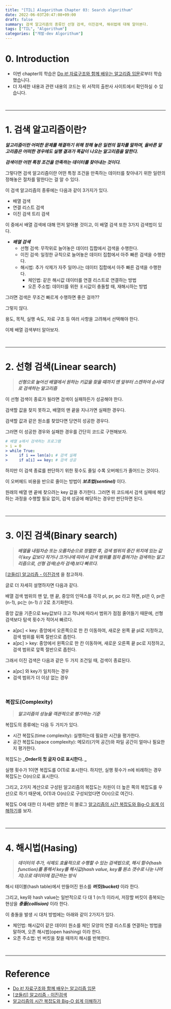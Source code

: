 ```yaml
---
title: "[TIL] Alogorithum Chapter 03: Search algorithum"
date: 2022-06-03T20:47:08+09:00
draft: false
summary: 검색 알고리즘의 종류인 선형 검색, 이진검색, 해쉬법에 대해 알아본다.
tags: ["TIL", "Algorithum"]
categories: ["개발-dev Algorithum"]
---
```


# 0. Introduction

- 이번 chapter의 학습은 [Do it! 자료구조와 함께 배우는 알고리즘 입문](http://www.kyobobook.co.kr/product/detailViewKor.laf?barcode=9791163031727)로부터 학습했습니다.
- 더 자세한 내용과 관련 내용의 코드는 위 서적의 출판사 사이트에서 확인하실 수 있습니다.

<br>

---

# 1. 검색 알고리즘이란?

**_알고리즘이란 어떠한 문제를 해결하기 위해 정해 놓은 일련의 절차를 말하며, 올바른 알고리즘은 어떠한 경우에도 실행 결과가 똑같이 나오는 알고리즘을 말한다._**

**_검색이란 어떤 특정 조건을 만족하는 데이터를 찾아내는 것이다._**

그렇다면 검색 알고리즘이란 어떤 특정 조건을 만족하는 데이터를 찾아내기 위한 일련의 정해놓은 절차를 말한다는 걸 알 수 있다.

이 검색 알고리즘의 종류에는 다음과 같이 3가지가 있다.

- 배열 검색
- 연결 리스트 검색
- 이진 검색 트리 검색

이 중에서 배열 검색에 대해 먼저 알아볼 것이고, 이 배열 검색 또한 3가지 검색법이 있다.

- **_배열 검색_**
  - 선형 검색: 무작위로 늘어놓은 데이터 집합에서 검색을 수행한다.
  - 이진 검색: 일정한 규칙으로 늘어놓은 데이터 집합에서 아주 빠른 검색을 수행한다.
  - 해시법: 추가 삭제가 자주 일어나는 데이터 집합에서 아주 빠른 검색을 수행한다.
    - 체인법: 같은 해시값 데이터를 연결 리스트로 연결하는 방법
    - 오픈 주소법: 데이터를 위한 ㅐ시값이 충돌할 때, 재해시하는 방법

그러면 검색은 무조건 빠르게 수행하면 좋은 걸까??

그렇지 않다.

용도, 목적, 실행 속도, 자료 구조 등 여러 사항을 고려해서 선택해야 한다.

이제 배열 검색부터 알아보자.

<br>

---

# 2. 선형 검색(Linear search)

> **_선형으로 늘어선 배열에서 원하는 키값을 찾을 때까지 맨 앞부터 스캔하여 순서대로 검색하는 알고리즘_**

이 선형 검색이 종료가 될라면 검색이 실패하든가 성공해야 한다.

검색할 값을 찾지 못하고, 배열의 맨 끝을 지나가면 실패한 경우다.

검색할 값과 같은 원소를 찾았다면 당연히 성공한 경우다.

그러면 이 성공한 경우와 실패한 경우를 간단히 코드로 구현해보자.

```yml
# 배열 a에서 검색하는 프로그램
> i = 0
> while True:
>     if i == len(a): # 검색 실패
>     if a[i] == key: # 검색 성공
```

하지만 이 검색 종료를 판단하기 위한 횟수도 줄일 수록 오버헤드가 줄어드는 것이다.

이 오버헤드 비용을 반으로 줄이는 방법이 **_보초법(sentinel)_** 이다.

원래의 배열 맨 끝에 찾으려는 key 값을 추가한다. 그러면 위 코드에서 검색 실패에 해당하는 과정을 수행할 필요 없이, 검색 성공에 해당하는 경우만 판단하면 된다.

<br>

---

# 3. 이진 검색(Binary search)

> **_배열을 내림차순 또는 오름차순으로 정렬한 후, 검색 범위의 중간 위치에 있는 값이 key 값보다 작거나 크거나에 따라서 검색 범위를 점차 좁혀가는 검색하는 알고리즘으로, 선형 검색(순차 검색)보다 빠르다._**

[[코들리] 알고리즘 - 이진검색](https://www.youtube.com/watch?v=IfIuG95RH0o) 을 참고하자.

글로 더 자세히 설명하자면 다음과 같다.

배열 검색 범위의 맨 앞, 맨 끝, 중앙의 인덱스를 각각 pl, pr, pc 라고 하면, pl은 0, pr은 (n-1), pc는 (n-1) // 2로 초기화한다.

중앙 값을 기준으로 key값보다 크고 작냐에 따라서 범위가 점점 줄어들기 때문에, 선형 검색보다 탐색 횟수가 적어서 빠르다.

- a[pc] < key: 중앙에서 오른쪽으로 한 칸 이동하여, 새로운 왼쪽 끝 pl로 지정하고, 검색 범위를 뒤쪽 절반으로 좁힌다.
- a[pc] > key: 중앙에서 왼쪽으로 한 칸 이동하며, 새로운 오른쪽 끝 pc로 지정하고, 검색 범위로 앞쪽 절반으로 좁힌다.

그래서 이진 검색은 다음과 같은 두 가지 조건일 때, 검색이 종료된다.

- a[pc] 와 key가 일치하는 경우
- 검색 범위가 더 이상 없는 경우

<br>

### 복잡도(Complexity)

> **_알고리즘의 성능을 객관적으로 평가하는 기준_**

복잡도의 종류에는 다음 두 가지가 있다.

- 시간 복잡도(time complexity): 실행하는데 필요한 시간을 평가한다.
- 공간 복잡도(space complexity): 메모리(기억 공간)와 파일 공간이 얼마나 필요한지 평가한다.

복잡도는 **_Order의 첫 글자 O로 표시한다. _**

실행 횟수가 1이면 복잡도를 O(1)로 표시한다. 하지만, 실행 횟수가 n에 비례하는 경우 복잡도는 O(n)으로 표시한다.

그리고, 2가지 계산으로 구성된 알고리즘의 복잡도는 차원이 더 높은 쪽의 복잡도를 우선으로 하기 때문에, O(1)과 O(n)으로 구성되었다면 O(n)으로 여긴다.

복잡도 O에 대한 더 자세한 설명은 이 블로그 [알고리즘의 시간 복잡도와 Big-O 쉽게 이해하기](https://blog.chulgil.me/algorithm/)를 보자.

<br>

---

# 4. 해시법(Hasing)

> **_데이터의 추가, 삭제도 효율적으로 수행할 수 있는 검색법으로, 해시 함수(hash function)를 통해서 key를 해시값(hash value, key를 원소 갯수로 나눈 나머지)으로 데이터에 접근하는 방식_**

해시 테이블(hash table)에서 만들어진 원소를 **_버킷(bucket)_** 이라 한다.

그리고, key와 hash value는 일반적으로 다 대 1 (n:1) 이라서, 저장할 버킷이 중복되는 현상을 **_충돌(collision)_** 이라 한다.

이 충돌을 발생 시 대처 방법에는 아래와 같이 2가지가 있다.

- 체인법: 해시값이 같은 데이터 원소를 체인 모양의 연결 리스트롤 연결하는 방법을 말하며, 오픈 해시법(open hashing) 이라 한다.
- 오픈 주소법: 빈 버킷을 찾을 때까지 해시를 반복한다.

<br>

---

# Reference

- [Do it! 자료구조와 함께 배우는 알고리즘 입문](http://www.kyobobook.co.kr/product/detailViewKor.laf?barcode=9791163031727)
- [[코들리] 알고리즘 - 이진검색](https://www.youtube.com/watch?v=IfIuG95RH0o)
- [알고리즘의 시간 복잡도와 Big-O 쉽게 이해하기](https://blog.chulgil.me/algorithm/)
